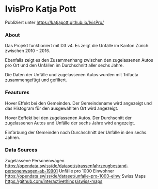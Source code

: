 # IvisPro Katja Pott

Publiziert unter https://katjapott.github.io/IvisPro/

### About

Das Projekt funktioniert mit D3 v4. Es zeigt die Unfälle im Kanton Zürich zwischen 2010 - 2016.

Ebenfalls zeigt es den Zusammenhang zwischen den zugelassenen Autos pro Ort und den Unfällen im Durchschnitt aller sechs Jahre.

Die Daten der Unfälle und zugelassenen Autos wurden mit Trifacta zusammengefügt und gefiltert.

### Feautures

Hover Effekt bei den Gemeinden. Der Gemeindename wird angezeigt und das Histogram für den ausgewählten Ort wird angezeigt.

Hover Eeffekt bei den zugelassenen Autos. Der Durchscnitt der zugelassenen Autos und Unfälle der sechs Jahre wird angezeigt.

Einfärbung der Gemeinden nach Durchschnitt der Unfälle in den sechs Jahren.

### Data Sources

Zugelassene Personenwagen https://opendata.swiss/de/dataset/strassenfahrzeugbestand-personenwagen-ab-19901
Unfälle pro 1000 Einwohner https://opendata.swiss/de/dataset/unfalle-pro-1000-einw
Swiss Maps https://github.com/interactivethings/swiss-maps